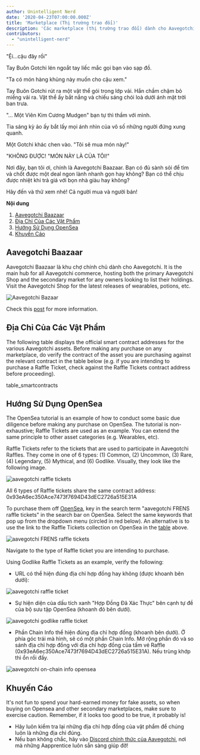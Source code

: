 ```yaml
---
author: Unintelligent Nerd
date: '2020-04-23T07:00:00.000Z'
title: 'Marketplace (Thị trường trao đổi)'
description: 'Các marketplace (thị trường trao đổi) dành cho Aavegotchi'
contributors:
  - "unintelligent-nerd"
---
```


"Ệi...cậu đây rồi"

Tay Buôn Gotchi lén ngoắt tay liếc mắc gọi bạn vào sạp đồ.

"Ta có món hàng khủng này muốn cho cậu xem."

Tay Buôn Gotchi rút ra một vật thể gói trong lớp vải. Hắn chầm chậm bỏ miếng vải ra. Vật thể ấy bắt nắng và chiếu sáng chói loà dưới ánh mặt trời ban trưa.

"... Một Viên Kim Cương Mudgen" bạn tự thì thầm với mình.

Tia sáng kỳ ảo ấy bắt lấy mọi ánh nhìn của vô số những người đứng xung quanh.

Một Gotchi khác chen vào. "Tôi sẽ mua món này!"

"KHÔNG ĐƯỢC! "MÓN NÀY LÀ CỦA TÔI!"

Nơi đây, bạn tôi ơi, chính là Aavegotchi Baazaar. Bạn có đủ sành sỏi để tìm và chốt được một deal ngon lành nhanh gọn hay không? Bạn có thể chịu được nhiệt khi trả giá với bọn nhà giàu hay không?

Hãy đến và thử xem nhé! Cả người mua và người bán!

<div class="contentsBox">

**Nội dung**

<ol>
<li><a href=#aavegotchi-baazaar>Aavegotchi Baazaar</a></li>
<li><a href=#collection-addresses>Địa Chỉ Của Các Vật Phẩm</a></li>
<li><a href=#opensea-tutorial>Hướng Sử Dụng OpenSea</a></li>
<li><a href=#precautions>Khuyến Cáo</a></li>
</ol>

</div>

## Aavegotchi Baazaar

Aavegotchi Baazaar là khu chợ chính chủ dành cho Aavegotchi. It is the main hub for all Aavegotchi commerce, hosting both the primary Aavegotchi Shop and the secondary market for any owners looking to list their holdings. Visit the Aavegotchi Shop for the latest releases of wearables, potions, etc.

<img class = "bodyImage" src = "/marketplace/aavegotchi-baazaar.png" alt = "Aavegotchi Bazaar" />

Check this [post](https://aavegotchi.medium.com/surprise-were-launching-an-aavegotchi-nft-marketplace-f8a388e89d7f) for more information.

## Địa Chỉ Của Các Vật Phẩm

The following table displays the official smart contract addresses for the various Aavegotchi assets. Before making any purchase on any marketplace, do verify the contract of the asset you are purchasing against the relevant contract in the table below (e.g. if you are intending to purchase a Raffle Ticket, check against the Raffle Tickets contract address before proceeding).

table_smartcontracts

## Hướng Sử Dụng OpenSea

The OpenSea tutorial is an example of how to conduct some basic due diligence before making any purchase on OpenSea. The tutorial is non-exhaustive; Raffle Tickets are used as an example. You can extend the same principle to other asset categories (e.g. Wearables, etc).

Raffle Tickets refer to the tickets that are used to participate in Aavegotchi Raffles. They come in one of 6 types: (1) Common, (2) Uncommon, (3) Rare, (4) Legendary, (5) Mythical, and (6) Godlike. Visually, they look like the following image.

<img src = "/marketplace/aavegotchi-raffle-tix.png" alt = "aavegotchi raffle tickets" class="bodyImage" />

All 6 types of Raffle tickets share the same contract address: 0x93eA6ec350Ace7473f7694D43dEC2726a515E31A

To purchase them off [OpenSea](https://opensea.io/), key in the search term "aavegotchi FRENS raffle tickets" in the search bar on OpenSea. Select the same keywords that pop up from the dropdown menu (circled in red below). An alternative is to use the link to the Raffle Tickets collection on OpenSea in the [table](/posts/marketplace#collection-addresses) above.

<img src = "/marketplace/aavegotchi-frens-raffle-tickets-opensea.png" alt = "aavegotchi FRENS raffle tickets" class="bodyImage" />

Navigate to the type of Raffle ticket you are intending to purchase.

Using Godlike Raffle Tickets as an example, verify the following:

* URL có thể hiện đúng địa chỉ hợp đồng hay không (được khoanh bên dưới):

<img class = "bodyImage" src = "/marketplace/aavegotchi-opensea-url.png" alt = "aavegotchi raffle ticket" />

* Sự hiện diện của dấu tích xanh "Hợp Đồng Đã Xác Thực" bên cạnh tự đề của bộ sưu tập OpenSea (khoanh đỏ bên dưới).

<img src ="/marketplace/aavegotchi-godlike-raffle-ticket.png" alt= "aavegotchi godlike raffle ticket" class="bodyImage" />

* Phần Chain Info thể hiện đúng địa chỉ hợp đồng (khoanh bên dưới). Ở phía góc trái mà hình, sẽ có một phần Chain Info. Mở rộng phần đó và so sánh địa chỉ hợp đồng với địa chỉ hợp đồng của tấm vé Raffle (0x93eA6ec350Ace7473f7694D43dEC2726a515E31A). Nếu trùng khớp thì ổn rồi đấy.

<img src = "/marketplace/aavegotchi-chain-info.png" alt = "aavegotchi on-chain info opensea" class="bodyImage" />


## Khuyến Cáo

It's not fun to spend your hard-earned money for fake assets, so when buying on Opensea and other secondary marketplaces, make sure to exercise caution. Remember, if it looks too good to be true, it probably is!

* Hãy luôn kiểm tra lại những địa chỉ hợp đồng của vật phẩm để chúng luôn là những địa chỉ đúng.
* Nếu bạn không chắc, hãy vào [ Discord chính thức của Aavegotchi](https://discord.com/invite/NPwnWB6), nơi mà những Aapprentice luôn sẵn sàng giúp đỡ!
